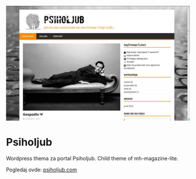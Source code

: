 [![](screen.png)](http://www.psiholjub.com/)

# Psiholjub

Wordpress thema za portal Psiholjub. Child theme of mh-magazine-lite.

Pogledaj ovde: [psiholjub.com](http://www.psiholjub.com/)
